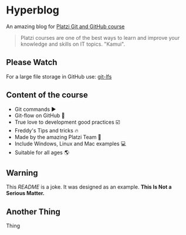 # Hyperblog

An amazing blog for [Platzi Git and GitHub course](https://platzi.com/cursos/git-github/)
> Platzi courses are one of the best ways to learn and improve your knowledge and skills on IT topics.
>"Kamui".

## Please Watch

For a large file storage in GitHub use:
[git-lfs](https://git-lfs.github.com/)

## Content of the course

* Git commands ▶️
* Git-flow on GitHub 🚀
* True love to development good practices ☑️
* Freddy's Tips and tricks 🔥
* Made by the amazing Platzi Team 💚
* Include Windows, Linux and Mac examples 💻
* Suitable for all ages 🌎

## Warning

This *README* is a joke. It was designed as an example. **This Is Not a Serious Matter.**

## Another Thing

Thing
